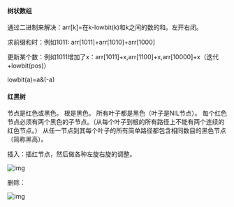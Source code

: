 #### 树状数组

通过二进制来解决：arr[k]=在k-lowbit(k)和k之间的数的和。左开右闭。

求前缀和时：例如1011: arr[1011]+arr[1010]+arr[1000]

更新某个数：例如1011增加了x：arr[1011]+x,arr[1100]+x,arr[10000]+x（迭代+lowbit(pos)）

lowbit(a)=a&(-a)

#### 红黑树

节点是红色或黑色。
根是黑色。
所有叶子都是黑色（叶子是NIL节点）。
每个红色节点必须有两个黑色的子节点。（从每个叶子到根的所有路径上不能有两个连续的红色节点。）
从任一节点到其每个叶子的所有简单路径都包含相同数目的黑色节点（简称黑高）。

插入：插红节点，然后做各种左旋右旋的调整。

![img](https://pic3.zhimg.com/80/v2-36af4bd9f695551261f547c27ffce862_1440w.webp)

删除：

![img](https://pic4.zhimg.com/80/v2-70fc7a9e4f92536e8e192b182d6b1a07_1440w.webp)